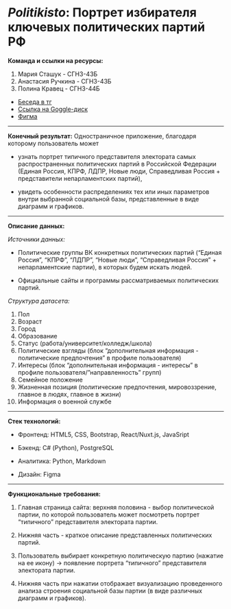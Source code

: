 # **_Politikisto_: Портрет избирателя ключевых политических партий РФ**

**Команда и ссылки на ресурсы:**

1. Мария Сташук - СГН3-43Б
2. Анастасия Ручкина - СГН3-43Б
3. Полина Кравец - СГН3-44Б

- [Беседа в тг](https://t.me/+QhUrWqEOh24zOGRi)
- [Ссылка на Goggle-диск](https://drive.google.com/drive/folders/10pOnnqeiI2D2zgAsmHOggP_RSEKCuebf?usp=sharing)
- [Фигма](https://www.figma.com/file/wNrVdvW1SooDtmB9Rxymbr/Politikisto?node-id=0%3A1)

---

**Конечный результат:** Одностраничное приложение, благодаря которому пользователь может 
- узнать портрет типичного представителя электората самых распространенных политических партий в Российской Федерации (Единая Россия, КПРФ, ЛДПР, Новые люди, Справедливая Россия + представители непарламентских партий), 

- увидеть особенности распределениях тех или иных параметров внутри выбранной социальной базы, представленные в виде диаграмм и графиков. 
---

**Описание данных:**

_Источники данных:_

- Политические группы ВК конкретных политических партий (“Единая Россия”, “КПРФ”, “ЛДПР”, “Новые люди”, “Справедливая Россия” + непарламентские партии), в которых будем искать людей. 

- Официальные сайты и программы рассматриваемых политических партий.

_Структура датасета:_

1. Пол
2. Возраст
3. Город
4. Образование
5. Статус (работа/университет/колледж/школа)
6. Политические взгляды (блок “дополнительная информация - политические предпочтения” в профиле пользователя)
7. Интересы (блок “дополнительная информация - интересы” в профиле пользователя/”направленность” групп)
8. Семейное положение
9. Жизненная позиция (политические предпочтения, мировоззрение,  главное в людях,  главное в жизни)
10. Информация о военной службе

---

**Стек технологий:**

- Фронтенд: HTML5, CSS, Bootstrap, React/Nuxt.js, JavaSript

- Бэкенд: С# (Python), PostgreSQL

- Аналитика: Python, Markdown

- Дизайн: Figma

---

**Функциональные требования:**

1. Главная страница сайта: верхняя половина - выбор политической партии, по которой пользователь может посмотреть портрет “типичного” представителя электората партии. 

2. Нижняя часть - краткое описание представленных политических партий. 

3. Пользователь выбирает конкретную политическую партию (нажатие на ее икону) -> появление портрета “типичного” представителя электората партии. 

4. Нижняя часть при нажатии отображает визуализацию проведенного анализа строения социальной базы партии (в виде различных диаграмм и графиков).




